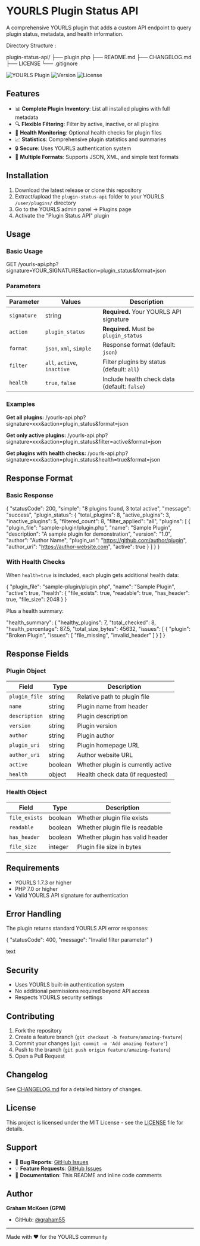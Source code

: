 # YOURLS Plugin Status API

A comprehensive YOURLS plugin that adds a custom API endpoint to query plugin status, metadata, and health information.

Directory Structure :

plugin-status-api/
├── plugin.php
├── README.md
├── CHANGELOG.md
├── LICENSE
└── .gitignore


![YOURLS Plugin](https://img.shields.io/badge/YOURLS-Plugin-blue)
![Version](https://img.shields.io/badge/version-1.1.0-green)
![License](https://img.shields.io/badge/license-MIT-blue)

## Features

- 📊 **Complete Plugin Inventory**: List all installed plugins with full metadata
- 🔍 **Flexible Filtering**: Filter by active, inactive, or all plugins
- 🏥 **Health Monitoring**: Optional health checks for plugin files
- 📈 **Statistics**: Comprehensive plugin statistics and summaries
- 🔒 **Secure**: Uses YOURLS authentication system
- 📱 **Multiple Formats**: Supports JSON, XML, and simple text formats

## Installation

1. Download the latest release or clone this repository
2. Extract/upload the `plugin-status-api` folder to your YOURLS `/user/plugins/` directory
3. Go to the YOURLS admin panel → Plugins page
4. Activate the "Plugin Status API" plugin

## Usage

### Basic Usage

GET /yourls-api.php?signature=YOUR_SIGNATURE&action=plugin_status&format=json


### Parameters

| Parameter | Values | Description |
|-----------|--------|-------------|
| `signature` | string | **Required.** Your YOURLS API signature |
| `action` | `plugin_status` | **Required.** Must be `plugin_status` |
| `format` | `json`, `xml`, `simple` | Response format (default: `json`) |
| `filter` | `all`, `active`, `inactive` | Filter plugins by status (default: `all`) |
| `health` | `true`, `false` | Include health check data (default: `false`) |

### Examples

**Get all plugins:**
/yourls-api.php?signature=xxx&action=plugin_status&format=json


**Get only active plugins:**
/yourls-api.php?signature=xxx&action=plugin_status&filter=active&format=json


**Get plugins with health checks:**
/yourls-api.php?signature=xxx&action=plugin_status&health=true&format=json


## Response Format

### Basic Response

{
    "statusCode": 200,
    "simple": "8 plugins found, 3 total active",
    "message": "success",
    "plugin_status": {
        "total_plugins": 8,
        "active_plugins": 3,
        "inactive_plugins": 5,
        "filtered_count": 8,
        "filter_applied": "all",
        "plugins": [
            {
                "plugin_file": "sample-plugin/plugin.php",
                "name": "Sample Plugin",
                "description": "A sample plugin for demonstration",
                "version": "1.0",
                "author": "Author Name",
                "plugin_uri": "https://github.com/author/plugin",
                "author_uri": "https://author-website.com",
                "active": true
            }
        ]
    }
}


### With Health Checks

When `health=true` is included, each plugin gets additional health data:

{
    "plugin_file": "sample-plugin/plugin.php",
    "name": "Sample Plugin",
    "active": true,
    "health": {
        "file_exists": true,
        "readable": true,
        "has_header": true,
        "file_size": 2048
    }
}


Plus a health summary:

"health_summary": {
    "healthy_plugins": 7,
    "total_checked": 8,
    "health_percentage": 87.5,
    "total_size_bytes": 45632,
    "issues": [
        {
            "plugin": "Broken Plugin",
            "issues": [
                "file_missing",
                "invalid_header"
            ]
        }
    ]
}



## Response Fields

### Plugin Object

| Field | Type | Description |
|-------|------|-------------|
| `plugin_file` | string | Relative path to plugin file |
| `name` | string | Plugin name from header |
| `description` | string | Plugin description |
| `version` | string | Plugin version |
| `author` | string | Plugin author |
| `plugin_uri` | string | Plugin homepage URL |
| `author_uri` | string | Author website URL |
| `active` | boolean | Whether plugin is currently active |
| `health` | object | Health check data (if requested) |

### Health Object

| Field | Type | Description |
|-------|------|-------------|
| `file_exists` | boolean | Whether plugin file exists |
| `readable` | boolean | Whether plugin file is readable |
| `has_header` | boolean | Whether plugin has valid header |
| `file_size` | integer | Plugin file size in bytes |

## Requirements

- YOURLS 1.7.3 or higher
- PHP 7.0 or higher
- Valid YOURLS API signature for authentication

## Error Handling

The plugin returns standard YOURLS API error responses:

{
"statusCode": 400,
"message": "Invalid filter parameter"
}

text

## Security

- Uses YOURLS built-in authentication system
- No additional permissions required beyond API access
- Respects YOURLS security settings

## Contributing

1. Fork the repository
2. Create a feature branch (`git checkout -b feature/amazing-feature`)
3. Commit your changes (`git commit -m 'Add amazing feature'`)
4. Push to the branch (`git push origin feature/amazing-feature`)
5. Open a Pull Request

## Changelog

See [CHANGELOG.md](CHANGELOG.md) for a detailed history of changes.

## License

This project is licensed under the MIT License - see the [LICENSE](LICENSE) file for details.

## Support

- 🐛 **Bug Reports**: [GitHub Issues](https://github.com/graham55/yourls-plugin-status-api/issues)
- 💡 **Feature Requests**: [GitHub Issues](https://github.com/graham55/yourls-plugin-status-api/issues)
- 📖 **Documentation**: This README and inline code comments

## Author

**Graham McKoen (GPM)**
- GitHub: [@graham55](https://github.com/graham55)

---

Made with ❤️ for the YOURLS community